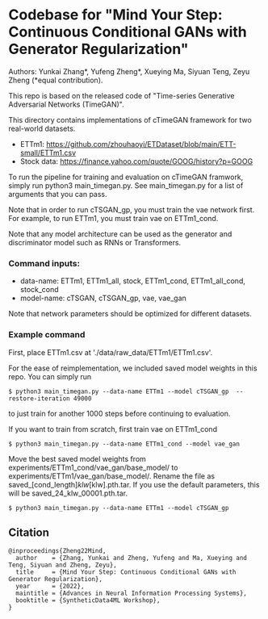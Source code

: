 # Codebase for "Mind Your Step: Continuous Conditional GANs with Generator Regularization"

Authors: Yunkai Zhang*, Yufeng Zheng*, Xueying Ma, Siyuan Teng, Zeyu Zheng (*equal contribution).

This repo is based on the released code of "Time-series Generative Adversarial Networks (TimeGAN)".


This directory contains implementations of cTimeGAN framework for two real-world datasets.

-   ETTm1: https://github.com/zhouhaoyi/ETDataset/blob/main/ETT-small/ETTm1.csv
-   Stock data: https://finance.yahoo.com/quote/GOOG/history?p=GOOG

To run the pipeline for training and evaluation on cTimeGAN framwork, simply run 
python3 main_timegan.py. See main_timegan.py for a list of arguments that you can pass.

Note that in order to run cTSGAN_gp, you must train the vae network first. For example, to run
ETTm1, you must train vae on ETTm1_cond.

Note that any model architecture can be used as the generator and 
discriminator model such as RNNs or Transformers. 

### Command inputs:

-   data-name: ETTm1, ETTm1_all, stock, ETTm1_cond, ETTm1_all_cond, stock_cond
-   model-name: cTSGAN, cTSGAN_gp, vae, vae_gan

Note that network parameters should be optimized for different datasets.

### Example command
First, place ETTm1.csv at './data/raw_data/ETTm1/ETTm1.csv'.

For the ease of reimplementation, we included saved model weights in this repo. You can 
simply run
```shell
$ python3 main_timegan.py --data-name ETTm1 --model cTSGAN_gp  --restore-iteration 49000
```
to just train for another 1000 steps before continuing to evaluation.

If you want to train from scratch, first train vae on ETTm1_cond
```shell
$ python3 main_timegan.py --data-name ETTm1_cond --model vae_gan
```
Move the best saved model weights from experiments/ETTm1_cond/vae_gan/base_model/ to 
experiments/ETTm1/vae_gan/base_model/. Rename the file as 
saved_[cond_length]_klw_[klw].pth.tar. If you use the default parameters, this will be
saved_24_klw_00001.pth.tar.
```shell
$ python3 main_timegan.py --data-name ETTm1 --model cTSGAN_gp
```

## Citation
```
@inproceedings{Zheng22Mind,
  author    = {Zhang, Yunkai and Zheng, Yufeng and Ma, Xueying and Teng, Siyuan and Zheng, Zeyu},
  title     = {Mind Your Step: Continuous Conditional GANs with Generator Regularization},
  year      = {2022},
  maintitle = {Advances in Neural Information Processing Systems},
  booktitle = {SyntheticData4ML Workshop},
}
```
